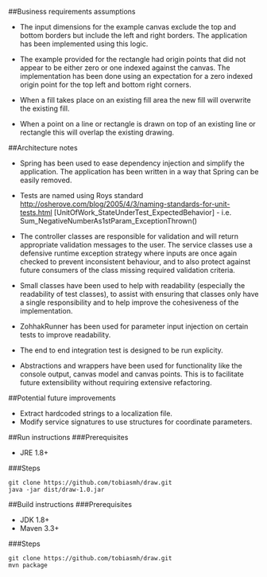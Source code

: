 
##Business requirements assumptions
* The input dimensions for the example canvas exclude the top and bottom borders but include the left and right borders. 
The application has been implemented using this logic. 

* The example provided for the rectangle had origin points that did not appear to be either zero or one indexed against the canvas.
The implementation has been done using an expectation for a zero indexed origin point for the top left and bottom right corners.

* When a fill takes place on an existing fill area the new fill will overwrite the existing fill.

* When a point on a line or rectangle is drawn on top of an existing line or rectangle this will overlap the existing drawing.

##Architecture notes
* Spring has been used to ease dependency injection and simplify the application. The application has been written in a way that Spring can be easily removed. 

* Tests are named using Roys standard http://osherove.com/blog/2005/4/3/naming-standards-for-unit-tests.html
[UnitOfWork_StateUnderTest_ExpectedBehavior] - i.e. Sum_NegativeNumberAs1stParam_ExceptionThrown()

* The controller classes are responsible for validation and will return appropriate validation messages to the user.
The service classes use a defensive runtime exception strategy where inputs are once again checked to prevent inconsistent behaviour, 
and to also protect against future consumers of the class missing required validation criteria.

* Small classes have been used to help with readability (especially the readability of test classes), 
to assist with ensuring that classes only have a single responsibility and to help improve the cohesiveness of the implementation.

* ZohhakRunner has been used for parameter input injection on certain tests to improve readability.

* The end to end integration test is designed to be run explicity.

* Abstractions and wrappers have been used for functionality like the console output, canvas model and canvas points.
 This is to facilitate future extensibility without requiring extensive refactoring.


##Potential future improvements
* Extract hardcoded strings to a localization file.
* Modify service signatures to use structures for coordinate parameters.

##Run instructions
###Prerequisites
* JRE 1.8+

###Steps
```
git clone https://github.com/tobiasmh/draw.git
java -jar dist/draw-1.0.jar
```
 
##Build instructions
###Prerequisites
* JDK 1.8+
* Maven 3.3+

###Steps
```
git clone https://github.com/tobiasmh/draw.git
mvn package
```
